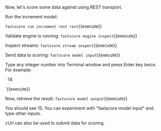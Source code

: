 Now, let's score some data against using REST transport.

Run the increment model:

`fastscore run increment rest rest`{{execute}}

Validate engine is running:
`fastscore engine inspect`{{execute}}

Inspect streams:
`fastscore stream inspect`{{execute}}

Send data to scoring:
`fastscore model input`{{execute}}

Type any integer number into Terminal window and press Enter key *twice*. For example:

`
14

`{{execute}}

Now, retrieve the result:
`fastscore model output`{{execute}}

You should see 15. You can experiment with "fastscore model input" and type other inputs.

cUrl can also be used to submit data for scoring.
